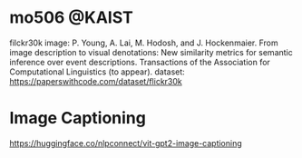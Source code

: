 # mo506 @KAIST
filckr30k image: P. Young, A. Lai, M. Hodosh, and J. Hockenmaier. From image description to visual denotations: New similarity metrics for semantic inference over event descriptions. Transactions of the Association for Computational Linguistics (to appear).
dataset: https://paperswithcode.com/dataset/flickr30k

# Image Captioning
https://huggingface.co/nlpconnect/vit-gpt2-image-captioning
